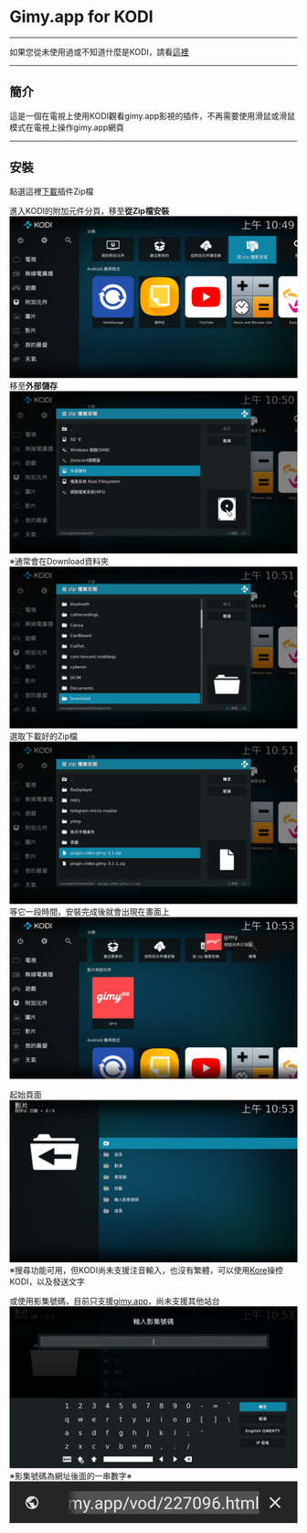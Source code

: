 # Gimy.app for KODI
---
如果您從未使用過或不知道什麼是KODI，請看[這裡](Base.md)
***
## 簡介
這是一個在電視上使用KODI觀看gimy.app影視的插件，不再需要使用滑鼠或滑鼠模式在電視上操作gimy.app網頁
***
## 安裝
點選這裡[下載](https://github.com/Natsuhane-Ayari/plugin.video.gimy/releases/download/v4.0/plugin.video.gimy-4.0.zip)插件Zip檔

進入KODI的附加元件分頁，移至**從Zip檔安裝**
![img](ss/9.png)
移至**外部儲存**
![img](ss/13.png)
※通常會在Download資料夾
![img](ss/14.png)
選取下載好的Zip檔
![img](ss/15.png)
等它一段時間，安裝完成後就會出現在畫面上
![img](ss/17.png)

起始頁面
![img](ss/18.png)
※搜尋功能可用，但KODI尚未支援注音輸入，也沒有繁體，可以使用[Kore](https://play.google.com/store/apps/details?id=org.xbmc.kore)操控KODI，以及發送文字

或使用影集號碼，目前只支援[gimy.app](https://gimy.app/)，尚未支援其他站台
![img](ss/19.png)
※影集號碼為網址後面的一串數字※
![img](ss/20.png)
